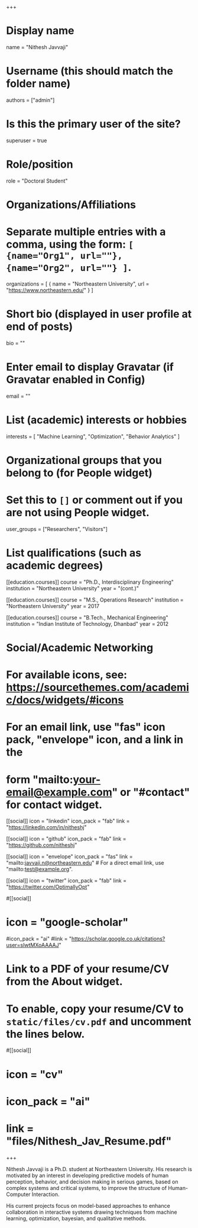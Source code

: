 +++
# Display name
name = "Nithesh Javvaji"

# Username (this should match the folder name)
authors = ["admin"]

# Is this the primary user of the site?
superuser = true

# Role/position
role = "Doctoral Student"

# Organizations/Affiliations
#   Separate multiple entries with a comma, using the form: `[ {name="Org1", url=""}, {name="Org2", url=""} ]`.
organizations = [ { name = "Northeastern University", url = "https://www.northeastern.edu/" } ]

# Short bio (displayed in user profile at end of posts)
bio = ""

# Enter email to display Gravatar (if Gravatar enabled in Config)
email = ""

# List (academic) interests or hobbies
interests = [
  "Machine Learning",
  "Optimization",
  "Behavior Analytics"
]

# Organizational groups that you belong to (for People widget)
#   Set this to `[]` or comment out if you are not using People widget.
user_groups = ["Researchers", "Visitors"]

# List qualifications (such as academic degrees)
[[education.courses]]
  course = "Ph.D., Interdisciplinary Engineering"
  institution = "Northeastern University"
  year = "(cont.)"

[[education.courses]]
  course = "M.S., Operations Research"
  institution = "Northeastern University"
  year = 2017

[[education.courses]]
  course = "B.Tech., Mechanical Engineering"
  institution = "Indian Institute of Technology, Dhanbad"
  year = 2012

# Social/Academic Networking
# For available icons, see: https://sourcethemes.com/academic/docs/widgets/#icons
#   For an email link, use "fas" icon pack, "envelope" icon, and a link in the
#   form "mailto:your-email@example.com" or "#contact" for contact widget.

[[social]]
  icon = "linkedin"
  icon_pack = "fab"
  link = "https://linkedin.com/in/nitheshj"

[[social]]
  icon = "github"
  icon_pack = "fab"
  link = "https://github.com/nitheshj"

[[social]]
  icon = "envelope"
  icon_pack = "fas"
  link = "mailto:javvaji.n@northeastern.edu"  # For a direct email link, use "mailto:test@example.org".

[[social]]
  icon = "twitter"
  icon_pack = "fab"
  link = "https://twitter.com/OptimallyOpt"

#[[social]]
 # icon = "google-scholar"
  #icon_pack = "ai"
  #link = "https://scholar.google.co.uk/citations?user=sIwtMXoAAAAJ"


# Link to a PDF of your resume/CV from the About widget.
# To enable, copy your resume/CV to `static/files/cv.pdf` and uncomment the lines below.
#[[social]]
#  icon = "cv"
#  icon_pack = "ai"
#  link = "files/Nithesh_Jav_Resume.pdf"

+++

Nithesh Javvaji is a Ph.D. student at Northeastern University. His research is motivated by an interest in developing predictive models of human perception, behavior, and decision making in serious games, based on complex systems and critical systems, to improve the structure of Human-Computer Interaction. 

His current projects focus on model-based approaches to enhance collaboration in interactive systems drawing techniques from machine learning, optimization, bayesian, and qualitative methods.
